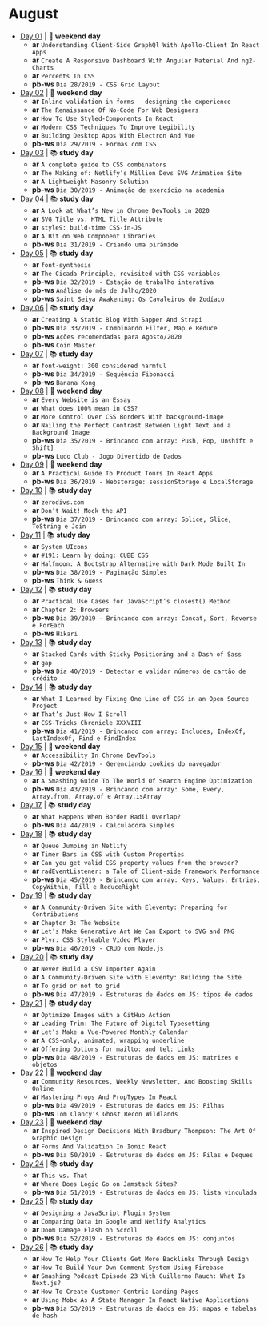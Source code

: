 # August

- [Day 01](08-01-2020.md) | :sunrise_over_mountains: **weekend day**
  - **ar** `Understanding Client-Side GraphQl With Apollo-Client In React Apps`
  - **ar** `Create A Responsive Dashboard With Angular Material And ng2-Charts`
  - **ar** `Percents In CSS`
  - **pb-ws** `Dia 28/2019 - CSS Grid Layout`
- [Day 02](08-02-2020.md) | :sunrise_over_mountains: **weekend day**
  - **ar** `Inline validation in forms — designing the experience`
  - **ar** `The Renaissance Of No-Code For Web Designers`
  - **ar** `How To Use Styled-Components In React`
  - **ar** `Modern CSS Techniques To Improve Legibility`
  - **ar** `Building Desktop Apps With Electron And Vue`
  - **pb-ws** `Dia 29/2019 - Formas com CSS`
- [Day 03](08-03-2020.md) | :books: **study day**
  - **ar** `A complete guide to CSS combinators`
  - **ar** `The Making of: Netlify’s Million Devs SVG Animation Site`
  - **ar** `A Lightweight Masonry Solution`
  - **pb-ws** `Dia 30/2019 - Animação de exercício na academia`
- [Day 04](08-04-2020.md) | :books: **study day**
  - **ar** `A Look at What’s New in Chrome DevTools in 2020`
  - **ar** `SVG Title vs. HTML Title Attribute`
  - **ar** `style9: build-time CSS-in-JS`
  - **ar** `A Bit on Web Component Libraries`
  - **pb-ws** `Dia 31/2019 - Criando uma pirâmide`
- [Day 05](08-05-2020.md) | :books: **study day**
  - **ar** `font-synthesis`
  - **ar** `The Cicada Principle, revisited with CSS variables`
  - **pb-ws** `Dia 32/2019 - Estação de trabalho interativa`
  - **pb-ws** `Análise do mês de Julho/2020`
  - **pb-ws** `Saint Seiya Awakening: Os Cavaleiros do Zodíaco`
- [Day 06](08-06-2020.md) | :books: **study day**
  - **ar** `Creating A Static Blog With Sapper And Strapi`
  - **pb-ws** `Dia 33/2019 - Combinando Filter, Map e Reduce`
  - **pb-ws** `Ações recomendadas para Agosto/2020`
  - **pb-ws** `Coin Master`
- [Day 07](08-07-2020.md) | :books: **study day**
  - **ar** `font-weight: 300 considered harmful`
  - **pb-ws** `Dia 34/2019 - Sequência Fibonacci`
  - **pb-ws** `Banana Kong`
- [Day 08](08-08-2020.md) | :sunrise_over_mountains: **weekend day**
  - **ar** `Every Website is an Essay`
  - **ar** `What does 100% mean in CSS?`
  - **ar** `More Control Over CSS Borders With background-image`
  - **ar** `Nailing the Perfect Contrast Between Light Text and a Background Image`
  - **pb-ws** `Dia 35/2019 - Brincando com array: Push, Pop, Unshift e Shift]`
  - **pb-ws** `Ludo Club - Jogo Divertido de Dados`
- [Day 09](08-09-2020.md) | :sunrise_over_mountains: **weekend day**
  - **ar** `A Practical Guide To Product Tours In React Apps`
  - **pb-ws** `Dia 36/2019 - Webstorage: sessionStorage e LocalStorage`
- [Day 10](08-10-2020.md) | :books: **study day**
  - **ar** `zerodivs.com`
  - **ar** `Don’t Wait! Mock the API`
  - **pb-ws** `Dia 37/2019 - Brincando com array: Splice, Slice, ToString e Join`
- [Day 11](08-11-2020.md) | :books: **study day**
  - **ar** `System UIcons`
  - **ar** `#191: Learn by doing: CUBE CSS`
  - **ar** `Halfmoon: A Bootstrap Alternative with Dark Mode Built In`
  - **pb-ws** `Dia 38/2019 - Paginação Simples`
  - **pb-ws** `Think & Guess`
- [Day 12](08-12-2020.md) | :books: **study day**
  - **ar** `Practical Use Cases for JavaScript’s closest() Method`
  - **ar** `Chapter 2: Browsers`
  - **pb-ws** `Dia 39/2019 - Brincando com array: Concat, Sort, Reverse e ForEach`
  - **pb-ws** `Hikari`
- [Day 13](08-13-2020.md) | :books: **study day**
  - **ar** `Stacked Cards with Sticky Positioning and a Dash of Sass`
  - **ar** `gap`
  - **pb-ws** `Dia 40/2019 - Detectar e validar números de cartão de crédito`
- [Day 14](08-14-2020.md) | :books: **study day**
  - **ar** `What I Learned by Fixing One Line of CSS in an Open Source Project`
  - **ar** `That’s Just How I Scroll`
  - **ar** `CSS-Tricks Chronicle XXXVIII`
  - **pb-ws** `Dia 41/2019 - Brincando com array: Includes, IndexOf, LastIndexOf, Find e FindIndex`
- [Day 15](08-15-2020.md) | :sunrise_over_mountains: **weekend day**
  - **ar** `Accessibility In Chrome DevTools`
  - **pb-ws** `Dia 42/2019 - Gerenciando cookies do navegador`
- [Day 16](08-16-2020.md) | :sunrise_over_mountains: **weekend day**
  - **ar** `A Smashing Guide To The World Of Search Engine Optimization`
  - **pb-ws** `Dia 43/2019 - Brincando com array: Some, Every, Array.from, Array.of e Array.isArray`
- [Day 17](08-17-2020.md) | :books: **study day**
  - **ar** `What Happens When Border Radii Overlap?`
  - **pb-ws** `Dia 44/2019 - Calculadora Simples`
- [Day 18](08-18-2020.md) | :books: **study day**
  - **ar** `Queue Jumping in Netlify`
  - **ar** `Timer Bars in CSS with Custom Properties`
  - **ar** `Can you get valid CSS property values from the browser?`
  - **ar** `radEventListener: a Tale of Client-side Framework Performance`
  - **pb-ws** `Dia 45/2019 - Brincando com array: Keys, Values, Entries, CopyWithin, Fill e ReduceRight`
- [Day 19](08-19-2020.md) | :books: **study day**
  - **ar** `A Community-Driven Site with Eleventy: Preparing for Contributions`
  - **ar** `Chapter 3: The Website`
  - **ar** `Let’s Make Generative Art We Can Export to SVG and PNG`
  - **ar** `Plyr: CSS Styleable Video Player`
  - **pb-ws** `Dia 46/2019 - CRUD com Node.js`
- [Day 20](08-20-2020.md) | :books: **study day**
  - **ar** `Never Build a CSV Importer Again`
  - **ar** `A Community-Driven Site with Eleventy: Building the Site`
  - **ar** `To grid or not to grid`
  - **pb-ws** `Dia 47/2019 - Estruturas de dados em JS: tipos de dados`
- [Day 21](08-21-2020.md) | :books: **study day**
  - **ar** `Optimize Images with a GitHub Action`
  - **ar** `Leading-Trim: The Future of Digital Typesetting`
  - **ar** `Let’s Make a Vue-Powered Monthly Calendar`
  - **ar** `A CSS-only, animated, wrapping underline`
  - **ar** `Offering Options for mailto: and tel: Links`
  - **pb-ws** `Dia 48/2019 - Estruturas de dados em JS: matrizes e objetos`
- [Day 22](08-22-2020.md) | :sunrise_over_mountains: **weekend day**
  - **ar** `Community Resources, Weekly Newsletter, And Boosting Skills Online`
  - **ar** `Mastering Props And PropTypes In React`
  - **pb-ws** `Dia 49/2019 - Estruturas de dados em JS: Pilhas`
  - **pb-ws** `Tom Clancy's Ghost Recon Wildlands`
- [Day 23](08-23-2020.md) | :sunrise_over_mountains: **weekend day**
  - **ar** `Inspired Design Decisions With Bradbury Thompson: The Art Of Graphic Design`
  - **ar** `Forms And Validation In Ionic React`
  - **pb-ws** `Dia 50/2019 - Estruturas de dados em JS: Filas e Deques`
- [Day 24](08-24-2020.md) | :books: **study day**
  - **ar** `This vs. That`
  - **ar** `Where Does Logic Go on Jamstack Sites?`
  - **pb-ws** `Dia 51/2019 - Estruturas de dados em JS: lista vinculada`
- [Day 25](08-25-2020.md) | :books: **study day**
  - **ar** `Designing a JavaScript Plugin System`
  - **ar** `Comparing Data in Google and Netlify Analytics`
  - **ar** `Doom Damage Flash on Scroll`
  - **pb-ws** `Dia 52/2019 - Estruturas de dados em JS: conjuntos`
- [Day 26](08-26-2020.md) | :books: **study day**
  - **ar** `How To Help Your Clients Get More Backlinks Through Design`
  - **ar** `How To Build Your Own Comment System Using Firebase`
  - **ar** `Smashing Podcast Episode 23 With Guillermo Rauch: What Is Next.js?`
  - **ar** `How To Create Customer-Centric Landing Pages`
  - **ar** `Using Mobx As A State Manager In React Native Applications`
  - **pb-ws** `Dia 53/2019 - Estruturas de dados em JS: mapas e tabelas de hash`
